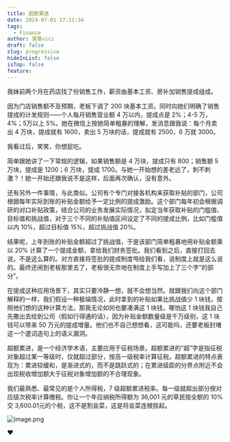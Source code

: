 ```yaml
---
title: 超额累进
date: 2024-07-01 17:11:34
tags:
  - Finance
author: 落落vici
draft: false
slug: progressive
hideInList: false
isTop: false
feature:
---
```

我妹前两个月在药店找了份销售工作，薪资由基本工资、房补加销售提成组成。

因为门店销售额不及预期，老板下调了 200 块基本工资。同时向她们明确了销售提成的计发规则——个人每月销售营业额 4 万以内，提成点是 2%；4-5 万，4%；5万以上 5%。她在微信上按她简单粗暴的理解，发消息跟我说：每个月卖出 4 万块，提成就有 1600，卖出 5 万块的话，提成就有 2500，6 万就 3000。

我看过后，笑笑，你想屁吃。

简单跟她讲了一下常规的逻辑，如果销售额是 4 万块，提成只有 800；销售额 5 万块，提成是 1200；6 万块，提成 1700。与她一开始想的差老远了，刺不刺激？！她一开始还跟我说不是这样，后面再次确认，没有意外。

还有另外一件事情，与此类似。公司有个专门对接各机构来获取补贴的部门，公司根据每年实际到账的补贴金额给予一定比例的提成激励。这个部门每年初会根据调研的对口补贴政策，结合公司的业务发展实际情况，拟定当年获取补贴的门槛值、目标值和挑战值，对于三个不同的补贴值区间设定了不同的提成比例，比如门槛值以内 10%，超过目标值 15%，超过挑战值 20%。

结果呢，上年到账的补贴金额超过了挑战值，于是该部门简单粗暴地用补贴金额乘以 20% 计算了一个提成金额，拿给我们财务签批。我们看到之后，直接打回去说，不是这么算的。对方直接将签批的提成制度甩给我们看，说制度上就是这么说的。最终还闹到老板那里去了，老板很无奈地在制度上手写加上了三个字“的部分”。

在提成这种应用场景下，其实只要冷静一想，就不会想当然。就跟我们向这个部门解释的一样，我们假设一种极端情况，此时拿到的补贴如果比挑战值少 1 块钱，按照他们想的这种计算方法，那我无论如何也要凑满这 1 块钱，哪怕这 1 块钱我自己先撒出去给到公司（假如行得通的话），因为补贴金额数量级是千万级别，这 1 块钱可以带来 50 万元的提成增量。他们也不自己想想看，这可能吗，还要老板封堵这一个遣词造句上的语义漏洞。

超额累进，是一个经济学术语，主要应用于征税场景。超额累进的“超”字是指征税对象超过某一等级时，仅就超过部分，按高一级税率计算征税。超额累进的特点表现为：累进较缓和，是渐进式的，而不是跳跃式的；在累进级距的分界点附近不会出现税收增加额大于征税对象增加额的不合理现象。

我们最熟悉、最常见的是个人所得税，7 级超额累进税率。每一级就超出部分按对应级次税率计算缴税。你让一个年应纳税所得额为 36,001 元的草民按全额的 10% 交 3,600.01元的个税，这不是割韭菜，这是将韭菜连根拔起。

![image.png](https://img.hux.ink/image/2024/07/202407011756269.png)

❤